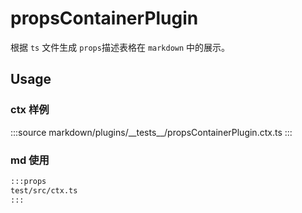 # propsContainerPlugin

根据 `ts` 文件生成 `props`描述表格在 `markdown` 中的展示。


## Usage

### ctx 样例
:::source
markdown/plugins/\_\_tests\_\_/propsContainerPlugin.ctx.ts
:::



### md 使用
```md
:::props
test/src/ctx.ts
:::
```
